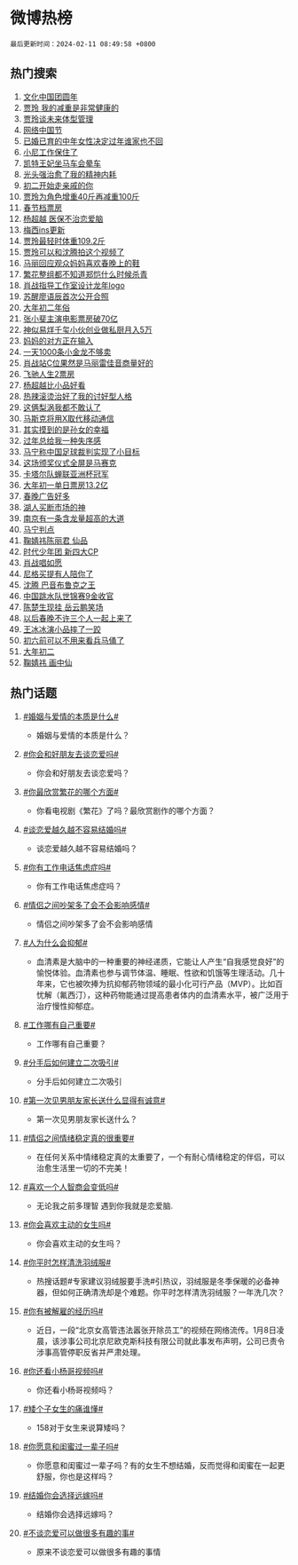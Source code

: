 # 微博热榜

`最后更新时间：2024-02-11 08:49:58 +0800`

## 热门搜索

1. [文化中国团圆年](https://m.weibo.cn/search?containerid=100103type%3D1%26t%3D10%26q%3D%23%E6%96%87%E5%8C%96%E4%B8%AD%E5%9B%BD%E5%9B%A2%E5%9C%86%E5%B9%B4%23&stream_entry_id=51&isnewpage=1&extparam=seat%3D1%26pos%3D0%26dgr%3D0%26filter_type%3Drealtimehot%26c_type%3D51%26stream_entry_id%3D51%26cate%3D10103%26q%3D%2523%25E6%2596%2587%25E5%258C%2596%25E4%25B8%25AD%25E5%259B%25BD%25E5%259B%25A2%25E5%259C%2586%25E5%25B9%25B4%2523%26display_time%3D1707612597%26pre_seqid%3D1707612597139026742164)
1. [贾玲 我的减重是非常健康的](https://m.weibo.cn/search?containerid=100103type%3D1%26t%3D10%26q%3D%E8%B4%BE%E7%8E%B2+%E6%88%91%E7%9A%84%E5%87%8F%E9%87%8D%E6%98%AF%E9%9D%9E%E5%B8%B8%E5%81%A5%E5%BA%B7%E7%9A%84&stream_entry_id=31&isnewpage=1&extparam=seat%3D1%26band_rank%3D1%26filter_type%3Drealtimehot%26c_type%3D31%26realpos%3D1%26cate%3D5001%26lcate%3D5001%26flag%3D2%26dgr%3D0%26q%3D%25E8%25B4%25BE%25E7%258E%25B2%2520%25E6%2588%2591%25E7%259A%2584%25E5%2587%258F%25E9%2587%258D%25E6%2598%25AF%25E9%259D%259E%25E5%25B8%25B8%25E5%2581%25A5%25E5%25BA%25B7%25E7%259A%2584%26stream_entry_id%3D31%26pos%3D0%26display_time%3D1707612597%26pre_seqid%3D1707612597139026742164)
1. [贾玲谈未来体型管理](https://m.weibo.cn/search?containerid=100103type%3D1%26t%3D10%26q%3D%23%E8%B4%BE%E7%8E%B2%E8%B0%88%E6%9C%AA%E6%9D%A5%E4%BD%93%E5%9E%8B%E7%AE%A1%E7%90%86%23&stream_entry_id=31&isnewpage=1&extparam=seat%3D1%26band_rank%3D2%26filter_type%3Drealtimehot%26c_type%3D31%26realpos%3D2%26cate%3D5001%26lcate%3D5001%26flag%3D1%26dgr%3D0%26q%3D%2523%25E8%25B4%25BE%25E7%258E%25B2%25E8%25B0%2588%25E6%259C%25AA%25E6%259D%25A5%25E4%25BD%2593%25E5%259E%258B%25E7%25AE%25A1%25E7%2590%2586%2523%26stream_entry_id%3D31%26pos%3D1%26display_time%3D1707612597%26pre_seqid%3D1707612597139026742164)
1. [网络中国节](https://m.weibo.cn/search?containerid=100103type%3D1%26t%3D10%26q%3D%23%E7%BD%91%E7%BB%9C%E4%B8%AD%E5%9B%BD%E8%8A%82%23&stream_entry_id=31&isnewpage=1&extparam=seat%3D1%26band_rank%3D3%26filter_type%3Drealtimehot%26c_type%3D31%26realpos%3D3%26cate%3D5001%26lcate%3D5001%26flag%3D0%26dgr%3D0%26q%3D%2523%25E7%25BD%2591%25E7%25BB%259C%25E4%25B8%25AD%25E5%259B%25BD%25E8%258A%2582%2523%26stream_entry_id%3D31%26pos%3D2%26display_time%3D1707612597%26pre_seqid%3D1707612597139026742164)
1. [已婚已育的中年女性决定过年谁家也不回](https://m.weibo.cn/search?containerid=100103type%3D1%26t%3D10%26q%3D%23%E5%B7%B2%E5%A9%9A%E5%B7%B2%E8%82%B2%E7%9A%84%E4%B8%AD%E5%B9%B4%E5%A5%B3%E6%80%A7%E5%86%B3%E5%AE%9A%E8%BF%87%E5%B9%B4%E8%B0%81%E5%AE%B6%E4%B9%9F%E4%B8%8D%E5%9B%9E%23&stream_entry_id=31&isnewpage=1&extparam=seat%3D1%26band_rank%3D4%26filter_type%3Drealtimehot%26c_type%3D31%26realpos%3D4%26cate%3D5001%26lcate%3D5001%26flag%3D2%26dgr%3D0%26q%3D%2523%25E5%25B7%25B2%25E5%25A9%259A%25E5%25B7%25B2%25E8%2582%25B2%25E7%259A%2584%25E4%25B8%25AD%25E5%25B9%25B4%25E5%25A5%25B3%25E6%2580%25A7%25E5%2586%25B3%25E5%25AE%259A%25E8%25BF%2587%25E5%25B9%25B4%25E8%25B0%2581%25E5%25AE%25B6%25E4%25B9%259F%25E4%25B8%258D%25E5%259B%259E%2523%26stream_entry_id%3D31%26pos%3D3%26display_time%3D1707612597%26pre_seqid%3D1707612597139026742164)
1. [小尼工作保住了](https://m.weibo.cn/search?containerid=100103type%3D1%26t%3D10%26q%3D%23%E5%B0%8F%E5%B0%BC%E5%B7%A5%E4%BD%9C%E4%BF%9D%E4%BD%8F%E4%BA%86%23&stream_entry_id=31&isnewpage=1&extparam=seat%3D1%26band_rank%3D5%26filter_type%3Drealtimehot%26c_type%3D31%26realpos%3D5%26cate%3D5001%26lcate%3D5001%26flag%3D32768%26dgr%3D0%26q%3D%2523%25E5%25B0%258F%25E5%25B0%25BC%25E5%25B7%25A5%25E4%25BD%259C%25E4%25BF%259D%25E4%25BD%258F%25E4%25BA%2586%2523%26stream_entry_id%3D31%26pos%3D4%26display_time%3D1707612597%26pre_seqid%3D1707612597139026742164)
1. [凯特王妃坐马车会晕车](https://m.weibo.cn/search?containerid=100103type%3D1%26t%3D10%26q%3D%23%E5%87%AF%E7%89%B9%E7%8E%8B%E5%A6%83%E5%9D%90%E9%A9%AC%E8%BD%A6%E4%BC%9A%E6%99%95%E8%BD%A6%23&stream_entry_id=31&isnewpage=1&extparam=seat%3D1%26band_rank%3D6%26filter_type%3Drealtimehot%26c_type%3D31%26realpos%3D6%26cate%3D5001%26lcate%3D5001%26flag%3D1%26dgr%3D0%26q%3D%2523%25E5%2587%25AF%25E7%2589%25B9%25E7%258E%258B%25E5%25A6%2583%25E5%259D%2590%25E9%25A9%25AC%25E8%25BD%25A6%25E4%25BC%259A%25E6%2599%2595%25E8%25BD%25A6%2523%26stream_entry_id%3D31%26pos%3D5%26display_time%3D1707612597%26pre_seqid%3D1707612597139026742164)
1. [光头强治愈了我的精神内耗](https://m.weibo.cn/search?containerid=100103type%3D1%26t%3D10%26q%3D%23%E5%85%89%E5%A4%B4%E5%BC%BA%E6%B2%BB%E6%84%88%E4%BA%86%E6%88%91%E7%9A%84%E7%B2%BE%E7%A5%9E%E5%86%85%E8%80%97%23&stream_entry_id=31&isnewpage=1&extparam=seat%3D1%26band_rank%3D7%26lcate%3D5001%26filter_type%3Drealtimehot%26cate%3D5001%26q%3D%2523%25E5%2585%2589%25E5%25A4%25B4%25E5%25BC%25BA%25E6%25B2%25BB%25E6%2584%2588%25E4%25BA%2586%25E6%2588%2591%25E7%259A%2584%25E7%25B2%25BE%25E7%25A5%259E%25E5%2586%2585%25E8%2580%2597%2523%26dgr%3D0%26pos%3D6%26adid%3D223083%26topic_ad%3D1%26stream_entry_id%3D31%26is_ad_pos%3D1%26c_type%3D31%26display_time%3D1707612597%26pre_seqid%3D1707612597139026742164)
1. [初二开始走亲戚的你](https://m.weibo.cn/search?containerid=100103type%3D1%26t%3D10%26q%3D%E5%88%9D%E4%BA%8C%E5%BC%80%E5%A7%8B%E8%B5%B0%E4%BA%B2%E6%88%9A%E7%9A%84%E4%BD%A0&stream_entry_id=31&isnewpage=1&extparam=seat%3D1%26band_rank%3D7%26filter_type%3Drealtimehot%26c_type%3D31%26realpos%3D7%26cate%3D5001%26lcate%3D5001%26flag%3D2%26dgr%3D0%26q%3D%25E5%2588%259D%25E4%25BA%258C%25E5%25BC%2580%25E5%25A7%258B%25E8%25B5%25B0%25E4%25BA%25B2%25E6%2588%259A%25E7%259A%2584%25E4%25BD%25A0%26stream_entry_id%3D31%26pos%3D7%26display_time%3D1707612597%26pre_seqid%3D1707612597139026742164)
1. [贾玲为角色增重40斤再减重100斤](https://m.weibo.cn/search?containerid=100103type%3D1%26t%3D10%26q%3D%23%E8%B4%BE%E7%8E%B2%E4%B8%BA%E8%A7%92%E8%89%B2%E5%A2%9E%E9%87%8D40%E6%96%A4%E5%86%8D%E5%87%8F%E9%87%8D100%E6%96%A4%23&stream_entry_id=31&isnewpage=1&extparam=seat%3D1%26band_rank%3D8%26filter_type%3Drealtimehot%26c_type%3D31%26realpos%3D8%26cate%3D5001%26lcate%3D5001%26flag%3D16%26dgr%3D0%26q%3D%2523%25E8%25B4%25BE%25E7%258E%25B2%25E4%25B8%25BA%25E8%25A7%2592%25E8%2589%25B2%25E5%25A2%259E%25E9%2587%258D40%25E6%2596%25A4%25E5%2586%258D%25E5%2587%258F%25E9%2587%258D100%25E6%2596%25A4%2523%26stream_entry_id%3D31%26pos%3D8%26display_time%3D1707612597%26pre_seqid%3D1707612597139026742164)
1. [春节档票房](https://m.weibo.cn/search?containerid=100103type%3D1%26t%3D10%26q%3D%E6%98%A5%E8%8A%82%E6%A1%A3%E7%A5%A8%E6%88%BF&stream_entry_id=31&isnewpage=1&extparam=seat%3D1%26band_rank%3D9%26filter_type%3Drealtimehot%26c_type%3D31%26realpos%3D9%26cate%3D5001%26lcate%3D5001%26flag%3D1%26dgr%3D0%26q%3D%25E6%2598%25A5%25E8%258A%2582%25E6%25A1%25A3%25E7%25A5%25A8%25E6%2588%25BF%26stream_entry_id%3D31%26pos%3D9%26display_time%3D1707612597%26pre_seqid%3D1707612597139026742164)
1. [杨超越 医保不治恋爱脑](https://m.weibo.cn/search?containerid=100103type%3D1%26t%3D10%26q%3D%E6%9D%A8%E8%B6%85%E8%B6%8A+%E5%8C%BB%E4%BF%9D%E4%B8%8D%E6%B2%BB%E6%81%8B%E7%88%B1%E8%84%91&stream_entry_id=31&isnewpage=1&extparam=seat%3D1%26band_rank%3D10%26filter_type%3Drealtimehot%26c_type%3D31%26realpos%3D10%26cate%3D5001%26lcate%3D5001%26flag%3D2%26dgr%3D0%26q%3D%25E6%259D%25A8%25E8%25B6%2585%25E8%25B6%258A%2520%25E5%258C%25BB%25E4%25BF%259D%25E4%25B8%258D%25E6%25B2%25BB%25E6%2581%258B%25E7%2588%25B1%25E8%2584%2591%26stream_entry_id%3D31%26pos%3D10%26display_time%3D1707612597%26pre_seqid%3D1707612597139026742164)
1. [梅西ins更新](https://m.weibo.cn/search?containerid=100103type%3D1%26t%3D10%26q%3D%E6%A2%85%E8%A5%BFins%E6%9B%B4%E6%96%B0&stream_entry_id=31&isnewpage=1&extparam=seat%3D1%26band_rank%3D11%26filter_type%3Drealtimehot%26c_type%3D31%26realpos%3D11%26cate%3D5001%26lcate%3D5001%26flag%3D2%26dgr%3D0%26q%3D%25E6%25A2%2585%25E8%25A5%25BFins%25E6%259B%25B4%25E6%2596%25B0%26stream_entry_id%3D31%26pos%3D11%26display_time%3D1707612597%26pre_seqid%3D1707612597139026742164)
1. [贾玲最轻时体重109.2斤](https://m.weibo.cn/search?containerid=100103type%3D1%26t%3D10%26q%3D%23%E8%B4%BE%E7%8E%B2%E6%9C%80%E8%BD%BB%E6%97%B6%E4%BD%93%E9%87%8D109.2%E6%96%A4%23&stream_entry_id=31&isnewpage=1&extparam=seat%3D1%26band_rank%3D12%26filter_type%3Drealtimehot%26c_type%3D31%26realpos%3D12%26cate%3D5001%26lcate%3D5001%26flag%3D1%26dgr%3D0%26q%3D%2523%25E8%25B4%25BE%25E7%258E%25B2%25E6%259C%2580%25E8%25BD%25BB%25E6%2597%25B6%25E4%25BD%2593%25E9%2587%258D109.2%25E6%2596%25A4%2523%26stream_entry_id%3D31%26pos%3D12%26display_time%3D1707612597%26pre_seqid%3D1707612597139026742164)
1. [贾玲可以和沈腾拍这个视频了](https://m.weibo.cn/search?containerid=100103type%3D1%26t%3D10%26q%3D%23%E8%B4%BE%E7%8E%B2%E5%8F%AF%E4%BB%A5%E5%92%8C%E6%B2%88%E8%85%BE%E6%8B%8D%E8%BF%99%E4%B8%AA%E8%A7%86%E9%A2%91%E4%BA%86%23&stream_entry_id=31&isnewpage=1&extparam=seat%3D1%26band_rank%3D13%26filter_type%3Drealtimehot%26c_type%3D31%26realpos%3D13%26cate%3D5001%26lcate%3D5001%26flag%3D1%26dgr%3D0%26q%3D%2523%25E8%25B4%25BE%25E7%258E%25B2%25E5%258F%25AF%25E4%25BB%25A5%25E5%2592%258C%25E6%25B2%2588%25E8%2585%25BE%25E6%258B%258D%25E8%25BF%2599%25E4%25B8%25AA%25E8%25A7%2586%25E9%25A2%2591%25E4%25BA%2586%2523%26stream_entry_id%3D31%26pos%3D13%26display_time%3D1707612597%26pre_seqid%3D1707612597139026742164)
1. [马丽回应观众妈妈喜欢春晚上的鞋](https://m.weibo.cn/search?containerid=100103type%3D1%26t%3D10%26q%3D%23%E9%A9%AC%E4%B8%BD%E5%9B%9E%E5%BA%94%E8%A7%82%E4%BC%97%E5%A6%88%E5%A6%88%E5%96%9C%E6%AC%A2%E6%98%A5%E6%99%9A%E4%B8%8A%E7%9A%84%E9%9E%8B%23&stream_entry_id=31&isnewpage=1&extparam=seat%3D1%26band_rank%3D14%26filter_type%3Drealtimehot%26c_type%3D31%26realpos%3D14%26cate%3D5001%26lcate%3D5001%26flag%3D2%26dgr%3D0%26q%3D%2523%25E9%25A9%25AC%25E4%25B8%25BD%25E5%259B%259E%25E5%25BA%2594%25E8%25A7%2582%25E4%25BC%2597%25E5%25A6%2588%25E5%25A6%2588%25E5%2596%259C%25E6%25AC%25A2%25E6%2598%25A5%25E6%2599%259A%25E4%25B8%258A%25E7%259A%2584%25E9%259E%258B%2523%26stream_entry_id%3D31%26pos%3D14%26display_time%3D1707612597%26pre_seqid%3D1707612597139026742164)
1. [繁花整组都不知道郑恺什么时候杀青](https://m.weibo.cn/search?containerid=100103type%3D1%26t%3D10%26q%3D%23%E7%B9%81%E8%8A%B1%E6%95%B4%E7%BB%84%E9%83%BD%E4%B8%8D%E7%9F%A5%E9%81%93%E9%83%91%E6%81%BA%E4%BB%80%E4%B9%88%E6%97%B6%E5%80%99%E6%9D%80%E9%9D%92%23&stream_entry_id=31&isnewpage=1&extparam=seat%3D1%26band_rank%3D15%26filter_type%3Drealtimehot%26c_type%3D31%26realpos%3D15%26cate%3D5001%26lcate%3D5001%26flag%3D2%26dgr%3D0%26q%3D%2523%25E7%25B9%2581%25E8%258A%25B1%25E6%2595%25B4%25E7%25BB%2584%25E9%2583%25BD%25E4%25B8%258D%25E7%259F%25A5%25E9%2581%2593%25E9%2583%2591%25E6%2581%25BA%25E4%25BB%2580%25E4%25B9%2588%25E6%2597%25B6%25E5%2580%2599%25E6%259D%2580%25E9%259D%2592%2523%26stream_entry_id%3D31%26pos%3D15%26display_time%3D1707612597%26pre_seqid%3D1707612597139026742164)
1. [肖战指导工作室设计龙年logo](https://m.weibo.cn/search?containerid=100103type%3D1%26t%3D10%26q%3D%23%E8%82%96%E6%88%98%E6%8C%87%E5%AF%BC%E5%B7%A5%E4%BD%9C%E5%AE%A4%E8%AE%BE%E8%AE%A1%E9%BE%99%E5%B9%B4logo%23&stream_entry_id=31&isnewpage=1&extparam=seat%3D1%26band_rank%3D16%26filter_type%3Drealtimehot%26c_type%3D31%26realpos%3D16%26cate%3D5001%26lcate%3D5001%26flag%3D1%26dgr%3D0%26q%3D%2523%25E8%2582%2596%25E6%2588%2598%25E6%258C%2587%25E5%25AF%25BC%25E5%25B7%25A5%25E4%25BD%259C%25E5%25AE%25A4%25E8%25AE%25BE%25E8%25AE%25A1%25E9%25BE%2599%25E5%25B9%25B4logo%2523%26stream_entry_id%3D31%26pos%3D16%26display_time%3D1707612597%26pre_seqid%3D1707612597139026742164)
1. [苏醒廖语辰首次公开合照](https://m.weibo.cn/search?containerid=100103type%3D1%26t%3D10%26q%3D%23%E8%8B%8F%E9%86%92%E5%BB%96%E8%AF%AD%E8%BE%B0%E9%A6%96%E6%AC%A1%E5%85%AC%E5%BC%80%E5%90%88%E7%85%A7%23&stream_entry_id=31&isnewpage=1&extparam=seat%3D1%26band_rank%3D17%26filter_type%3Drealtimehot%26c_type%3D31%26realpos%3D17%26cate%3D5001%26lcate%3D5001%26flag%3D0%26dgr%3D0%26q%3D%2523%25E8%258B%258F%25E9%2586%2592%25E5%25BB%2596%25E8%25AF%25AD%25E8%25BE%25B0%25E9%25A6%2596%25E6%25AC%25A1%25E5%2585%25AC%25E5%25BC%2580%25E5%2590%2588%25E7%2585%25A7%2523%26stream_entry_id%3D31%26pos%3D17%26display_time%3D1707612597%26pre_seqid%3D1707612597139026742164)
1. [大年初二年俗](https://m.weibo.cn/search?containerid=100103type%3D1%26t%3D10%26q%3D%23%E5%A4%A7%E5%B9%B4%E5%88%9D%E4%BA%8C%E5%B9%B4%E4%BF%97%23&stream_entry_id=31&isnewpage=1&extparam=seat%3D1%26band_rank%3D18%26filter_type%3Drealtimehot%26c_type%3D31%26realpos%3D18%26cate%3D5001%26lcate%3D5001%26flag%3D1%26dgr%3D0%26q%3D%2523%25E5%25A4%25A7%25E5%25B9%25B4%25E5%2588%259D%25E4%25BA%258C%25E5%25B9%25B4%25E4%25BF%2597%2523%26stream_entry_id%3D31%26pos%3D18%26display_time%3D1707612597%26pre_seqid%3D1707612597139026742164)
1. [张小斐主演电影票房破70亿](https://m.weibo.cn/search?containerid=100103type%3D1%26t%3D10%26q%3D%23%E5%BC%A0%E5%B0%8F%E6%96%90%E4%B8%BB%E6%BC%94%E7%94%B5%E5%BD%B1%E7%A5%A8%E6%88%BF%E7%A0%B470%E4%BA%BF%23&stream_entry_id=31&isnewpage=1&extparam=seat%3D1%26band_rank%3D19%26filter_type%3Drealtimehot%26c_type%3D31%26realpos%3D19%26cate%3D5001%26lcate%3D5001%26flag%3D0%26dgr%3D0%26q%3D%2523%25E5%25BC%25A0%25E5%25B0%258F%25E6%2596%2590%25E4%25B8%25BB%25E6%25BC%2594%25E7%2594%25B5%25E5%25BD%25B1%25E7%25A5%25A8%25E6%2588%25BF%25E7%25A0%25B470%25E4%25BA%25BF%2523%26stream_entry_id%3D31%26pos%3D19%26display_time%3D1707612597%26pre_seqid%3D1707612597139026742164)
1. [神似易烊千玺小伙创业做私厨月入5万](https://m.weibo.cn/search?containerid=100103type%3D1%26t%3D10%26q%3D%23%E7%A5%9E%E4%BC%BC%E6%98%93%E7%83%8A%E5%8D%83%E7%8E%BA%E5%B0%8F%E4%BC%99%E5%88%9B%E4%B8%9A%E5%81%9A%E7%A7%81%E5%8E%A8%E6%9C%88%E5%85%A55%E4%B8%87%23&stream_entry_id=31&isnewpage=1&extparam=seat%3D1%26band_rank%3D20%26filter_type%3Drealtimehot%26c_type%3D31%26realpos%3D20%26cate%3D5001%26lcate%3D5001%26flag%3D0%26dgr%3D0%26q%3D%2523%25E7%25A5%259E%25E4%25BC%25BC%25E6%2598%2593%25E7%2583%258A%25E5%258D%2583%25E7%258E%25BA%25E5%25B0%258F%25E4%25BC%2599%25E5%2588%259B%25E4%25B8%259A%25E5%2581%259A%25E7%25A7%2581%25E5%258E%25A8%25E6%259C%2588%25E5%2585%25A55%25E4%25B8%2587%2523%26stream_entry_id%3D31%26pos%3D20%26display_time%3D1707612597%26pre_seqid%3D1707612597139026742164)
1. [妈妈的对方正在输入](https://m.weibo.cn/search?containerid=100103type%3D1%26t%3D10%26q%3D%23%E5%A6%88%E5%A6%88%E7%9A%84%E5%AF%B9%E6%96%B9%E6%AD%A3%E5%9C%A8%E8%BE%93%E5%85%A5%23&stream_entry_id=31&isnewpage=1&extparam=seat%3D1%26band_rank%3D21%26filter_type%3Drealtimehot%26c_type%3D31%26realpos%3D21%26cate%3D5001%26lcate%3D5001%26flag%3D1%26dgr%3D0%26q%3D%2523%25E5%25A6%2588%25E5%25A6%2588%25E7%259A%2584%25E5%25AF%25B9%25E6%2596%25B9%25E6%25AD%25A3%25E5%259C%25A8%25E8%25BE%2593%25E5%2585%25A5%2523%26stream_entry_id%3D31%26pos%3D21%26display_time%3D1707612597%26pre_seqid%3D1707612597139026742164)
1. [一天1000条小金龙不够卖](https://m.weibo.cn/search?containerid=100103type%3D1%26t%3D10%26q%3D%23%E4%B8%80%E5%A4%A91000%E6%9D%A1%E5%B0%8F%E9%87%91%E9%BE%99%E4%B8%8D%E5%A4%9F%E5%8D%96%23&stream_entry_id=31&isnewpage=1&extparam=seat%3D1%26band_rank%3D22%26filter_type%3Drealtimehot%26c_type%3D31%26realpos%3D22%26cate%3D5001%26lcate%3D5001%26flag%3D1%26dgr%3D0%26q%3D%2523%25E4%25B8%2580%25E5%25A4%25A91000%25E6%259D%25A1%25E5%25B0%258F%25E9%2587%2591%25E9%25BE%2599%25E4%25B8%258D%25E5%25A4%259F%25E5%258D%2596%2523%26stream_entry_id%3D31%26pos%3D22%26display_time%3D1707612597%26pre_seqid%3D1707612597139026742164)
1. [肖战站C位果然是马丽雷佳音商量好的](https://m.weibo.cn/search?containerid=100103type%3D1%26t%3D10%26q%3D%23%E8%82%96%E6%88%98%E7%AB%99C%E4%BD%8D%E6%9E%9C%E7%84%B6%E6%98%AF%E9%A9%AC%E4%B8%BD%E9%9B%B7%E4%BD%B3%E9%9F%B3%E5%95%86%E9%87%8F%E5%A5%BD%E7%9A%84%23&stream_entry_id=31&isnewpage=1&extparam=seat%3D1%26band_rank%3D23%26filter_type%3Drealtimehot%26c_type%3D31%26realpos%3D23%26cate%3D5001%26lcate%3D5001%26flag%3D0%26dgr%3D0%26q%3D%2523%25E8%2582%2596%25E6%2588%2598%25E7%25AB%2599C%25E4%25BD%258D%25E6%259E%259C%25E7%2584%25B6%25E6%2598%25AF%25E9%25A9%25AC%25E4%25B8%25BD%25E9%259B%25B7%25E4%25BD%25B3%25E9%259F%25B3%25E5%2595%2586%25E9%2587%258F%25E5%25A5%25BD%25E7%259A%2584%2523%26stream_entry_id%3D31%26pos%3D23%26display_time%3D1707612597%26pre_seqid%3D1707612597139026742164)
1. [飞驰人生2票房](https://m.weibo.cn/search?containerid=100103type%3D1%26t%3D10%26q%3D%23%E9%A3%9E%E9%A9%B0%E4%BA%BA%E7%94%9F2%E7%A5%A8%E6%88%BF%23&stream_entry_id=31&isnewpage=1&extparam=seat%3D1%26band_rank%3D24%26filter_type%3Drealtimehot%26c_type%3D31%26realpos%3D24%26cate%3D5001%26lcate%3D5001%26flag%3D0%26dgr%3D0%26q%3D%2523%25E9%25A3%259E%25E9%25A9%25B0%25E4%25BA%25BA%25E7%2594%259F2%25E7%25A5%25A8%25E6%2588%25BF%2523%26stream_entry_id%3D31%26pos%3D24%26display_time%3D1707612597%26pre_seqid%3D1707612597139026742164)
1. [杨超越比小品好看](https://m.weibo.cn/search?containerid=100103type%3D1%26t%3D10%26q%3D%E6%9D%A8%E8%B6%85%E8%B6%8A%E6%AF%94%E5%B0%8F%E5%93%81%E5%A5%BD%E7%9C%8B&stream_entry_id=31&isnewpage=1&extparam=seat%3D1%26band_rank%3D25%26filter_type%3Drealtimehot%26c_type%3D31%26realpos%3D25%26cate%3D5001%26lcate%3D5001%26flag%3D0%26dgr%3D0%26q%3D%25E6%259D%25A8%25E8%25B6%2585%25E8%25B6%258A%25E6%25AF%2594%25E5%25B0%258F%25E5%2593%2581%25E5%25A5%25BD%25E7%259C%258B%26stream_entry_id%3D31%26pos%3D25%26display_time%3D1707612597%26pre_seqid%3D1707612597139026742164)
1. [热辣滚烫治好了我的讨好型人格](https://m.weibo.cn/search?containerid=100103type%3D1%26t%3D10%26q%3D%E7%83%AD%E8%BE%A3%E6%BB%9A%E7%83%AB%E6%B2%BB%E5%A5%BD%E4%BA%86%E6%88%91%E7%9A%84%E8%AE%A8%E5%A5%BD%E5%9E%8B%E4%BA%BA%E6%A0%BC&stream_entry_id=31&isnewpage=1&extparam=seat%3D1%26band_rank%3D26%26filter_type%3Drealtimehot%26c_type%3D31%26realpos%3D26%26cate%3D5001%26lcate%3D5001%26flag%3D1%26dgr%3D0%26q%3D%25E7%2583%25AD%25E8%25BE%25A3%25E6%25BB%259A%25E7%2583%25AB%25E6%25B2%25BB%25E5%25A5%25BD%25E4%25BA%2586%25E6%2588%2591%25E7%259A%2584%25E8%25AE%25A8%25E5%25A5%25BD%25E5%259E%258B%25E4%25BA%25BA%25E6%25A0%25BC%26stream_entry_id%3D31%26pos%3D26%26display_time%3D1707612597%26pre_seqid%3D1707612597139026742164)
1. [这俩梨涡我都不敢认了](https://m.weibo.cn/search?containerid=100103type%3D1%26t%3D10%26q%3D%E8%BF%99%E4%BF%A9%E6%A2%A8%E6%B6%A1%E6%88%91%E9%83%BD%E4%B8%8D%E6%95%A2%E8%AE%A4%E4%BA%86&stream_entry_id=31&isnewpage=1&extparam=seat%3D1%26band_rank%3D27%26filter_type%3Drealtimehot%26c_type%3D31%26realpos%3D27%26cate%3D5001%26lcate%3D5001%26flag%3D0%26dgr%3D0%26q%3D%25E8%25BF%2599%25E4%25BF%25A9%25E6%25A2%25A8%25E6%25B6%25A1%25E6%2588%2591%25E9%2583%25BD%25E4%25B8%258D%25E6%2595%25A2%25E8%25AE%25A4%25E4%25BA%2586%26stream_entry_id%3D31%26pos%3D27%26display_time%3D1707612597%26pre_seqid%3D1707612597139026742164)
1. [马斯克将用X取代移动通信](https://m.weibo.cn/search?containerid=100103type%3D1%26t%3D10%26q%3D%23%E9%A9%AC%E6%96%AF%E5%85%8B%E5%B0%86%E7%94%A8X%E5%8F%96%E4%BB%A3%E7%A7%BB%E5%8A%A8%E9%80%9A%E4%BF%A1%23&stream_entry_id=31&isnewpage=1&extparam=seat%3D1%26band_rank%3D28%26filter_type%3Drealtimehot%26c_type%3D31%26realpos%3D28%26cate%3D5001%26lcate%3D5001%26flag%3D0%26dgr%3D0%26q%3D%2523%25E9%25A9%25AC%25E6%2596%25AF%25E5%2585%258B%25E5%25B0%2586%25E7%2594%25A8X%25E5%258F%2596%25E4%25BB%25A3%25E7%25A7%25BB%25E5%258A%25A8%25E9%2580%259A%25E4%25BF%25A1%2523%26stream_entry_id%3D31%26pos%3D28%26display_time%3D1707612597%26pre_seqid%3D1707612597139026742164)
1. [其实摸到的是孙女的幸福](https://m.weibo.cn/search?containerid=100103type%3D1%26t%3D10%26q%3D%E5%85%B6%E5%AE%9E%E6%91%B8%E5%88%B0%E7%9A%84%E6%98%AF%E5%AD%99%E5%A5%B3%E7%9A%84%E5%B9%B8%E7%A6%8F&stream_entry_id=31&isnewpage=1&extparam=seat%3D1%26band_rank%3D29%26filter_type%3Drealtimehot%26c_type%3D31%26realpos%3D29%26cate%3D5001%26lcate%3D5001%26flag%3D0%26dgr%3D0%26q%3D%25E5%2585%25B6%25E5%25AE%259E%25E6%2591%25B8%25E5%2588%25B0%25E7%259A%2584%25E6%2598%25AF%25E5%25AD%2599%25E5%25A5%25B3%25E7%259A%2584%25E5%25B9%25B8%25E7%25A6%258F%26stream_entry_id%3D31%26pos%3D29%26display_time%3D1707612597%26pre_seqid%3D1707612597139026742164)
1. [过年总给我一种失序感](https://m.weibo.cn/search?containerid=100103type%3D1%26t%3D10%26q%3D%23%E8%BF%87%E5%B9%B4%E6%80%BB%E7%BB%99%E6%88%91%E4%B8%80%E7%A7%8D%E5%A4%B1%E5%BA%8F%E6%84%9F%23&stream_entry_id=31&isnewpage=1&extparam=seat%3D1%26band_rank%3D30%26filter_type%3Drealtimehot%26c_type%3D31%26realpos%3D30%26cate%3D5001%26lcate%3D5001%26flag%3D1%26dgr%3D0%26q%3D%2523%25E8%25BF%2587%25E5%25B9%25B4%25E6%2580%25BB%25E7%25BB%2599%25E6%2588%2591%25E4%25B8%2580%25E7%25A7%258D%25E5%25A4%25B1%25E5%25BA%258F%25E6%2584%259F%2523%26stream_entry_id%3D31%26pos%3D30%26display_time%3D1707612597%26pre_seqid%3D1707612597139026742164)
1. [马宁称中国足球裁判实现了小目标](https://m.weibo.cn/search?containerid=100103type%3D1%26t%3D10%26q%3D%23%E9%A9%AC%E5%AE%81%E7%A7%B0%E4%B8%AD%E5%9B%BD%E8%B6%B3%E7%90%83%E8%A3%81%E5%88%A4%E5%AE%9E%E7%8E%B0%E4%BA%86%E5%B0%8F%E7%9B%AE%E6%A0%87%23&stream_entry_id=31&isnewpage=1&extparam=seat%3D1%26band_rank%3D31%26filter_type%3Drealtimehot%26c_type%3D31%26realpos%3D31%26cate%3D5001%26lcate%3D5001%26flag%3D1%26dgr%3D0%26q%3D%2523%25E9%25A9%25AC%25E5%25AE%2581%25E7%25A7%25B0%25E4%25B8%25AD%25E5%259B%25BD%25E8%25B6%25B3%25E7%2590%2583%25E8%25A3%2581%25E5%2588%25A4%25E5%25AE%259E%25E7%258E%25B0%25E4%25BA%2586%25E5%25B0%258F%25E7%259B%25AE%25E6%25A0%2587%2523%26stream_entry_id%3D31%26pos%3D31%26display_time%3D1707612597%26pre_seqid%3D1707612597139026742164)
1. [这场颁奖仪式全屏是马赛克](https://m.weibo.cn/search?containerid=100103type%3D1%26t%3D10%26q%3D%23%E8%BF%99%E5%9C%BA%E9%A2%81%E5%A5%96%E4%BB%AA%E5%BC%8F%E5%85%A8%E5%B1%8F%E6%98%AF%E9%A9%AC%E8%B5%9B%E5%85%8B%23&stream_entry_id=31&isnewpage=1&extparam=seat%3D1%26band_rank%3D32%26filter_type%3Drealtimehot%26c_type%3D31%26realpos%3D32%26cate%3D5001%26lcate%3D5001%26flag%3D32768%26dgr%3D0%26q%3D%2523%25E8%25BF%2599%25E5%259C%25BA%25E9%25A2%2581%25E5%25A5%2596%25E4%25BB%25AA%25E5%25BC%258F%25E5%2585%25A8%25E5%25B1%258F%25E6%2598%25AF%25E9%25A9%25AC%25E8%25B5%259B%25E5%2585%258B%2523%26stream_entry_id%3D31%26pos%3D32%26display_time%3D1707612597%26pre_seqid%3D1707612597139026742164)
1. [卡塔尔队蝉联亚洲杯冠军](https://m.weibo.cn/search?containerid=100103type%3D1%26t%3D10%26q%3D%23%E5%8D%A1%E5%A1%94%E5%B0%94%E9%98%9F%E8%9D%89%E8%81%94%E4%BA%9A%E6%B4%B2%E6%9D%AF%E5%86%A0%E5%86%9B%23&stream_entry_id=31&isnewpage=1&extparam=seat%3D1%26band_rank%3D33%26filter_type%3Drealtimehot%26c_type%3D31%26realpos%3D33%26cate%3D5001%26lcate%3D5001%26flag%3D1%26dgr%3D0%26q%3D%2523%25E5%258D%25A1%25E5%25A1%2594%25E5%25B0%2594%25E9%2598%259F%25E8%259D%2589%25E8%2581%2594%25E4%25BA%259A%25E6%25B4%25B2%25E6%259D%25AF%25E5%2586%25A0%25E5%2586%259B%2523%26stream_entry_id%3D31%26pos%3D33%26display_time%3D1707612597%26pre_seqid%3D1707612597139026742164)
1. [大年初一单日票房13.2亿](https://m.weibo.cn/search?containerid=100103type%3D1%26t%3D10%26q%3D%23%E5%A4%A7%E5%B9%B4%E5%88%9D%E4%B8%80%E5%8D%95%E6%97%A5%E7%A5%A8%E6%88%BF13.2%E4%BA%BF%23&stream_entry_id=31&isnewpage=1&extparam=seat%3D1%26band_rank%3D34%26filter_type%3Drealtimehot%26c_type%3D31%26realpos%3D34%26cate%3D5001%26lcate%3D5001%26flag%3D0%26dgr%3D0%26q%3D%2523%25E5%25A4%25A7%25E5%25B9%25B4%25E5%2588%259D%25E4%25B8%2580%25E5%258D%2595%25E6%2597%25A5%25E7%25A5%25A8%25E6%2588%25BF13.2%25E4%25BA%25BF%2523%26stream_entry_id%3D31%26pos%3D34%26display_time%3D1707612597%26pre_seqid%3D1707612597139026742164)
1. [春晚广告好多](https://m.weibo.cn/search?containerid=100103type%3D1%26t%3D10%26q%3D%E6%98%A5%E6%99%9A%E5%B9%BF%E5%91%8A%E5%A5%BD%E5%A4%9A&stream_entry_id=31&isnewpage=1&extparam=seat%3D1%26band_rank%3D35%26filter_type%3Drealtimehot%26c_type%3D31%26realpos%3D35%26cate%3D5001%26lcate%3D5001%26flag%3D0%26dgr%3D0%26q%3D%25E6%2598%25A5%25E6%2599%259A%25E5%25B9%25BF%25E5%2591%258A%25E5%25A5%25BD%25E5%25A4%259A%26stream_entry_id%3D31%26pos%3D35%26display_time%3D1707612597%26pre_seqid%3D1707612597139026742164)
1. [湖人买断市场的神](https://m.weibo.cn/search?containerid=100103type%3D1%26t%3D10%26q%3D%23%E6%B9%96%E4%BA%BA%E4%B9%B0%E6%96%AD%E5%B8%82%E5%9C%BA%E7%9A%84%E7%A5%9E%23&stream_entry_id=31&isnewpage=1&extparam=seat%3D1%26band_rank%3D36%26filter_type%3Drealtimehot%26c_type%3D31%26realpos%3D36%26cate%3D5001%26lcate%3D5001%26flag%3D1%26dgr%3D0%26q%3D%2523%25E6%25B9%2596%25E4%25BA%25BA%25E4%25B9%25B0%25E6%2596%25AD%25E5%25B8%2582%25E5%259C%25BA%25E7%259A%2584%25E7%25A5%259E%2523%26stream_entry_id%3D31%26pos%3D36%26display_time%3D1707612597%26pre_seqid%3D1707612597139026742164)
1. [南京有一条含龙量超高的大道](https://m.weibo.cn/search?containerid=100103type%3D1%26t%3D10%26q%3D%23%E5%8D%97%E4%BA%AC%E6%9C%89%E4%B8%80%E6%9D%A1%E5%90%AB%E9%BE%99%E9%87%8F%E8%B6%85%E9%AB%98%E7%9A%84%E5%A4%A7%E9%81%93%23&stream_entry_id=31&isnewpage=1&extparam=seat%3D1%26band_rank%3D37%26filter_type%3Drealtimehot%26c_type%3D31%26realpos%3D37%26cate%3D5001%26lcate%3D5001%26flag%3D1%26dgr%3D0%26q%3D%2523%25E5%258D%2597%25E4%25BA%25AC%25E6%259C%2589%25E4%25B8%2580%25E6%259D%25A1%25E5%2590%25AB%25E9%25BE%2599%25E9%2587%258F%25E8%25B6%2585%25E9%25AB%2598%25E7%259A%2584%25E5%25A4%25A7%25E9%2581%2593%2523%26stream_entry_id%3D31%26pos%3D37%26display_time%3D1707612597%26pre_seqid%3D1707612597139026742164)
1. [马宁判点](https://m.weibo.cn/search?containerid=100103type%3D1%26t%3D10%26q%3D%23%E9%A9%AC%E5%AE%81%E5%88%A4%E7%82%B9%23&stream_entry_id=31&isnewpage=1&extparam=seat%3D1%26band_rank%3D38%26filter_type%3Drealtimehot%26c_type%3D31%26realpos%3D38%26cate%3D5001%26lcate%3D5001%26flag%3D1%26dgr%3D0%26q%3D%2523%25E9%25A9%25AC%25E5%25AE%2581%25E5%2588%25A4%25E7%2582%25B9%2523%26stream_entry_id%3D31%26pos%3D38%26display_time%3D1707612597%26pre_seqid%3D1707612597139026742164)
1. [鞠婧祎陈丽君 仙品](https://m.weibo.cn/search?containerid=100103type%3D1%26t%3D10%26q%3D%E9%9E%A0%E5%A9%A7%E7%A5%8E%E9%99%88%E4%B8%BD%E5%90%9B+%E4%BB%99%E5%93%81&stream_entry_id=31&isnewpage=1&extparam=seat%3D1%26band_rank%3D39%26filter_type%3Drealtimehot%26c_type%3D31%26realpos%3D39%26cate%3D5001%26lcate%3D5001%26flag%3D0%26dgr%3D0%26q%3D%25E9%259E%25A0%25E5%25A9%25A7%25E7%25A5%258E%25E9%2599%2588%25E4%25B8%25BD%25E5%2590%259B%2520%25E4%25BB%2599%25E5%2593%2581%26stream_entry_id%3D31%26pos%3D39%26display_time%3D1707612597%26pre_seqid%3D1707612597139026742164)
1. [时代少年团 新四大CP](https://m.weibo.cn/search?containerid=100103type%3D1%26t%3D10%26q%3D%E6%97%B6%E4%BB%A3%E5%B0%91%E5%B9%B4%E5%9B%A2+%E6%96%B0%E5%9B%9B%E5%A4%A7CP&stream_entry_id=31&isnewpage=1&extparam=seat%3D1%26band_rank%3D40%26filter_type%3Drealtimehot%26c_type%3D31%26realpos%3D40%26cate%3D5001%26lcate%3D5001%26flag%3D0%26dgr%3D0%26q%3D%25E6%2597%25B6%25E4%25BB%25A3%25E5%25B0%2591%25E5%25B9%25B4%25E5%259B%25A2%2520%25E6%2596%25B0%25E5%259B%259B%25E5%25A4%25A7CP%26stream_entry_id%3D31%26pos%3D40%26display_time%3D1707612597%26pre_seqid%3D1707612597139026742164)
1. [肖战唱如愿](https://m.weibo.cn/search?containerid=100103type%3D1%26t%3D10%26q%3D%23%E8%82%96%E6%88%98%E5%94%B1%E5%A6%82%E6%84%BF%23&stream_entry_id=31&isnewpage=1&extparam=seat%3D1%26band_rank%3D41%26filter_type%3Drealtimehot%26c_type%3D31%26realpos%3D41%26cate%3D5001%26lcate%3D5001%26flag%3D0%26dgr%3D0%26q%3D%2523%25E8%2582%2596%25E6%2588%2598%25E5%2594%25B1%25E5%25A6%2582%25E6%2584%25BF%2523%26stream_entry_id%3D31%26pos%3D41%26display_time%3D1707612597%26pre_seqid%3D1707612597139026742164)
1. [尼格买提有人陪你了](https://m.weibo.cn/search?containerid=100103type%3D1%26t%3D10%26q%3D%E5%B0%BC%E6%A0%BC%E4%B9%B0%E6%8F%90%E6%9C%89%E4%BA%BA%E9%99%AA%E4%BD%A0%E4%BA%86&stream_entry_id=31&isnewpage=1&extparam=seat%3D1%26band_rank%3D42%26filter_type%3Drealtimehot%26c_type%3D31%26realpos%3D42%26cate%3D5001%26lcate%3D5001%26flag%3D0%26dgr%3D0%26q%3D%25E5%25B0%25BC%25E6%25A0%25BC%25E4%25B9%25B0%25E6%258F%2590%25E6%259C%2589%25E4%25BA%25BA%25E9%2599%25AA%25E4%25BD%25A0%25E4%25BA%2586%26stream_entry_id%3D31%26pos%3D42%26display_time%3D1707612597%26pre_seqid%3D1707612597139026742164)
1. [沈腾 巴音布鲁克之王](https://m.weibo.cn/search?containerid=100103type%3D1%26t%3D10%26q%3D%E6%B2%88%E8%85%BE+%E5%B7%B4%E9%9F%B3%E5%B8%83%E9%B2%81%E5%85%8B%E4%B9%8B%E7%8E%8B&stream_entry_id=31&isnewpage=1&extparam=seat%3D1%26band_rank%3D43%26filter_type%3Drealtimehot%26c_type%3D31%26realpos%3D43%26cate%3D5001%26lcate%3D5001%26flag%3D0%26dgr%3D0%26q%3D%25E6%25B2%2588%25E8%2585%25BE%2520%25E5%25B7%25B4%25E9%259F%25B3%25E5%25B8%2583%25E9%25B2%2581%25E5%2585%258B%25E4%25B9%258B%25E7%258E%258B%26stream_entry_id%3D31%26pos%3D43%26display_time%3D1707612597%26pre_seqid%3D1707612597139026742164)
1. [中国跳水队世锦赛9金收官](https://m.weibo.cn/search?containerid=100103type%3D1%26t%3D10%26q%3D%23%E4%B8%AD%E5%9B%BD%E8%B7%B3%E6%B0%B4%E9%98%9F%E4%B8%96%E9%94%A6%E8%B5%9B9%E9%87%91%E6%94%B6%E5%AE%98%23&stream_entry_id=31&isnewpage=1&extparam=seat%3D1%26band_rank%3D44%26filter_type%3Drealtimehot%26c_type%3D31%26realpos%3D44%26cate%3D5001%26lcate%3D5001%26flag%3D1%26dgr%3D0%26q%3D%2523%25E4%25B8%25AD%25E5%259B%25BD%25E8%25B7%25B3%25E6%25B0%25B4%25E9%2598%259F%25E4%25B8%2596%25E9%2594%25A6%25E8%25B5%259B9%25E9%2587%2591%25E6%2594%25B6%25E5%25AE%2598%2523%26stream_entry_id%3D31%26pos%3D44%26display_time%3D1707612597%26pre_seqid%3D1707612597139026742164)
1. [陈楚生现挂 岳云鹏笑场](https://m.weibo.cn/search?containerid=100103type%3D1%26t%3D10%26q%3D%E9%99%88%E6%A5%9A%E7%94%9F%E7%8E%B0%E6%8C%82+%E5%B2%B3%E4%BA%91%E9%B9%8F%E7%AC%91%E5%9C%BA&stream_entry_id=31&isnewpage=1&extparam=seat%3D1%26band_rank%3D45%26filter_type%3Drealtimehot%26c_type%3D31%26realpos%3D45%26cate%3D5001%26lcate%3D5001%26flag%3D0%26dgr%3D0%26q%3D%25E9%2599%2588%25E6%25A5%259A%25E7%2594%259F%25E7%258E%25B0%25E6%258C%2582%2520%25E5%25B2%25B3%25E4%25BA%2591%25E9%25B9%258F%25E7%25AC%2591%25E5%259C%25BA%26stream_entry_id%3D31%26pos%3D45%26display_time%3D1707612597%26pre_seqid%3D1707612597139026742164)
1. [以后春晚不许三个人一起上来了](https://m.weibo.cn/search?containerid=100103type%3D1%26t%3D10%26q%3D%E4%BB%A5%E5%90%8E%E6%98%A5%E6%99%9A%E4%B8%8D%E8%AE%B8%E4%B8%89%E4%B8%AA%E4%BA%BA%E4%B8%80%E8%B5%B7%E4%B8%8A%E6%9D%A5%E4%BA%86&stream_entry_id=31&isnewpage=1&extparam=seat%3D1%26band_rank%3D46%26filter_type%3Drealtimehot%26c_type%3D31%26realpos%3D46%26cate%3D5001%26lcate%3D5001%26flag%3D0%26dgr%3D0%26q%3D%25E4%25BB%25A5%25E5%2590%258E%25E6%2598%25A5%25E6%2599%259A%25E4%25B8%258D%25E8%25AE%25B8%25E4%25B8%2589%25E4%25B8%25AA%25E4%25BA%25BA%25E4%25B8%2580%25E8%25B5%25B7%25E4%25B8%258A%25E6%259D%25A5%25E4%25BA%2586%26stream_entry_id%3D31%26pos%3D46%26display_time%3D1707612597%26pre_seqid%3D1707612597139026742164)
1. [王冰冰演小品摔了一跤](https://m.weibo.cn/search?containerid=100103type%3D1%26t%3D10%26q%3D%23%E7%8E%8B%E5%86%B0%E5%86%B0%E6%BC%94%E5%B0%8F%E5%93%81%E6%91%94%E4%BA%86%E4%B8%80%E8%B7%A4%23&stream_entry_id=31&isnewpage=1&extparam=seat%3D1%26band_rank%3D47%26filter_type%3Drealtimehot%26c_type%3D31%26realpos%3D47%26cate%3D5001%26lcate%3D5001%26flag%3D0%26dgr%3D0%26q%3D%2523%25E7%258E%258B%25E5%2586%25B0%25E5%2586%25B0%25E6%25BC%2594%25E5%25B0%258F%25E5%2593%2581%25E6%2591%2594%25E4%25BA%2586%25E4%25B8%2580%25E8%25B7%25A4%2523%26stream_entry_id%3D31%26pos%3D47%26display_time%3D1707612597%26pre_seqid%3D1707612597139026742164)
1. [初六前可以不用来看兵马俑了](https://m.weibo.cn/search?containerid=100103type%3D1%26t%3D10%26q%3D%23%E5%88%9D%E5%85%AD%E5%89%8D%E5%8F%AF%E4%BB%A5%E4%B8%8D%E7%94%A8%E6%9D%A5%E7%9C%8B%E5%85%B5%E9%A9%AC%E4%BF%91%E4%BA%86%23&stream_entry_id=31&isnewpage=1&extparam=seat%3D1%26band_rank%3D48%26filter_type%3Drealtimehot%26c_type%3D31%26realpos%3D48%26cate%3D5001%26lcate%3D5001%26flag%3D0%26dgr%3D0%26q%3D%2523%25E5%2588%259D%25E5%2585%25AD%25E5%2589%258D%25E5%258F%25AF%25E4%25BB%25A5%25E4%25B8%258D%25E7%2594%25A8%25E6%259D%25A5%25E7%259C%258B%25E5%2585%25B5%25E9%25A9%25AC%25E4%25BF%2591%25E4%25BA%2586%2523%26stream_entry_id%3D31%26pos%3D48%26display_time%3D1707612597%26pre_seqid%3D1707612597139026742164)
1. [大年初二](https://m.weibo.cn/search?containerid=100103type%3D1%26t%3D10%26q%3D%23%E5%A4%A7%E5%B9%B4%E5%88%9D%E4%BA%8C%23&stream_entry_id=31&isnewpage=1&extparam=seat%3D1%26band_rank%3D49%26filter_type%3Drealtimehot%26c_type%3D31%26realpos%3D49%26cate%3D5001%26lcate%3D5001%26flag%3D0%26dgr%3D0%26q%3D%2523%25E5%25A4%25A7%25E5%25B9%25B4%25E5%2588%259D%25E4%25BA%258C%2523%26stream_entry_id%3D31%26pos%3D49%26display_time%3D1707612597%26pre_seqid%3D1707612597139026742164)
1. [鞠婧祎 画中仙](https://m.weibo.cn/search?containerid=100103type%3D1%26t%3D10%26q%3D%E9%9E%A0%E5%A9%A7%E7%A5%8E+%E7%94%BB%E4%B8%AD%E4%BB%99&stream_entry_id=31&isnewpage=1&extparam=seat%3D1%26band_rank%3D50%26filter_type%3Drealtimehot%26c_type%3D31%26realpos%3D50%26cate%3D5001%26lcate%3D5001%26flag%3D0%26dgr%3D0%26q%3D%25E9%259E%25A0%25E5%25A9%25A7%25E7%25A5%258E%2520%25E7%2594%25BB%25E4%25B8%25AD%25E4%25BB%2599%26stream_entry_id%3D31%26pos%3D50%26display_time%3D1707612597%26pre_seqid%3D1707612597139026742164)

## 热门话题

1. [#婚姻与爱情的本质是什么#](https://m.weibo.cn/search?containerid=231522type%3D1%26t%3D10%26q%3D%23%E5%A9%9A%E5%A7%BB%E4%B8%8E%E7%88%B1%E6%83%85%E7%9A%84%E6%9C%AC%E8%B4%A8%E6%98%AF%E4%BB%80%E4%B9%88%23&stream_entry_id=128&isnewpage=1&extparam=seat%3D1%26pos%3D1-0-0%26dgr%3D0%26c_type%3D128%26unitid%3D1704881162756%26cate%3D5004%26lcate%3D5004%26display_time%3D1707612598%26pre_seqid%3D170761259817303275575)
    - 婚姻与爱情的本质是什么？

1. [#你会和好朋友去谈恋爱吗#](https://m.weibo.cn/search?containerid=231522type%3D1%26t%3D10%26q%3D%23%E4%BD%A0%E4%BC%9A%E5%92%8C%E5%A5%BD%E6%9C%8B%E5%8F%8B%E5%8E%BB%E8%B0%88%E6%81%8B%E7%88%B1%E5%90%97%23&stream_entry_id=128&isnewpage=1&extparam=seat%3D1%26pos%3D1-0-1%26dgr%3D0%26c_type%3D128%26unitid%3D1704849959446%26cate%3D5004%26lcate%3D5004%26display_time%3D1707612598%26pre_seqid%3D170761259817303275575)
    - 你会和好朋友去谈恋爱吗？

1. [#你最欣赏繁花的哪个方面#](https://m.weibo.cn/search?containerid=231522type%3D1%26t%3D10%26q%3D%23%E4%BD%A0%E6%9C%80%E6%AC%A3%E8%B5%8F%E7%B9%81%E8%8A%B1%E7%9A%84%E5%93%AA%E4%B8%AA%E6%96%B9%E9%9D%A2%23&stream_entry_id=128&isnewpage=1&extparam=seat%3D1%26pos%3D1-0-2%26dgr%3D0%26c_type%3D128%26unitid%3D1704872158127%26cate%3D5004%26lcate%3D5004%26display_time%3D1707612598%26pre_seqid%3D170761259817303275575)
    - 你看电视剧《繁花》了吗？最欣赏剧作的哪个方面？

1. [#谈恋爱越久越不容易结婚吗#](https://m.weibo.cn/search?containerid=231522type%3D1%26t%3D10%26q%3D%23%E8%B0%88%E6%81%8B%E7%88%B1%E8%B6%8A%E4%B9%85%E8%B6%8A%E4%B8%8D%E5%AE%B9%E6%98%93%E7%BB%93%E5%A9%9A%E5%90%97%23&stream_entry_id=128&isnewpage=1&extparam=seat%3D1%26pos%3D1-0-3%26dgr%3D0%26c_type%3D128%26unitid%3D1704871559387%26cate%3D5004%26lcate%3D5004%26display_time%3D1707612598%26pre_seqid%3D170761259817303275575)
    - 谈恋爱越久越不容易结婚吗？

1. [#你有工作电话焦虑症吗#](https://m.weibo.cn/search?containerid=231522type%3D1%26t%3D10%26q%3D%23%E4%BD%A0%E6%9C%89%E5%B7%A5%E4%BD%9C%E7%94%B5%E8%AF%9D%E7%84%A6%E8%99%91%E7%97%87%E5%90%97%23&stream_entry_id=128&isnewpage=1&extparam=seat%3D1%26pos%3D1-0-4%26dgr%3D0%26c_type%3D128%26unitid%3D1704877884678%26cate%3D5004%26lcate%3D5004%26display_time%3D1707612598%26pre_seqid%3D170761259817303275575)
    - 你有工作电话焦虑症吗？

1. [#情侣之间吵架多了会不会影响感情#](https://m.weibo.cn/search?containerid=231522type%3D1%26t%3D10%26q%3D%23%E6%83%85%E4%BE%A3%E4%B9%8B%E9%97%B4%E5%90%B5%E6%9E%B6%E5%A4%9A%E4%BA%86%E4%BC%9A%E4%B8%8D%E4%BC%9A%E5%BD%B1%E5%93%8D%E6%84%9F%E6%83%85%23&stream_entry_id=128&isnewpage=1&extparam=seat%3D1%26pos%3D1-0-5%26dgr%3D0%26c_type%3D128%26unitid%3D1704792093809%26cate%3D5004%26lcate%3D5004%26display_time%3D1707612598%26pre_seqid%3D170761259817303275575)
    - 情侣之间吵架多了会不会影响感情

1. [#人为什么会抑郁#](https://m.weibo.cn/search?containerid=231522type%3D1%26t%3D10%26q%3D%23%E4%BA%BA%E4%B8%BA%E4%BB%80%E4%B9%88%E4%BC%9A%E6%8A%91%E9%83%81%23&stream_entry_id=128&isnewpage=1&extparam=seat%3D1%26pos%3D1-0-6%26dgr%3D0%26c_type%3D128%26unitid%3D1704881163792%26cate%3D5004%26lcate%3D5004%26display_time%3D1707612598%26pre_seqid%3D170761259817303275575)
    - 血清素是大脑中的一种重要的神经递质，它能让人产生“自我感觉良好”的愉悦体验。血清素也参与调节体温、睡眠、性欲和饥饿等生理活动。几十年来，它也被吹捧为抗抑郁药物领域的最小化可行产品（MVP）。比如百忧解（氟西汀），这种药物能通过提高患者体内的血清素水平，被广泛用于治疗慢性抑郁症。

1. [#工作哪有自己重要#](https://m.weibo.cn/search?containerid=231522type%3D1%26t%3D10%26q%3D%23%E5%B7%A5%E4%BD%9C%E5%93%AA%E6%9C%89%E8%87%AA%E5%B7%B1%E9%87%8D%E8%A6%81%23&stream_entry_id=128&isnewpage=1&extparam=seat%3D1%26pos%3D1-0-7%26dgr%3D0%26c_type%3D128%26unitid%3D1704949537973%26cate%3D5004%26lcate%3D5004%26display_time%3D1707612598%26pre_seqid%3D170761259817303275575)
    - 工作哪有自己重要？

1. [#分手后如何建立二次吸引#](https://m.weibo.cn/search?containerid=231522type%3D1%26t%3D10%26q%3D%23%E5%88%86%E6%89%8B%E5%90%8E%E5%A6%82%E4%BD%95%E5%BB%BA%E7%AB%8B%E4%BA%8C%E6%AC%A1%E5%90%B8%E5%BC%95%23&stream_entry_id=128&isnewpage=1&extparam=seat%3D1%26pos%3D1-0-8%26dgr%3D0%26c_type%3D128%26unitid%3D1704870666886%26cate%3D5004%26lcate%3D5004%26display_time%3D1707612598%26pre_seqid%3D170761259817303275575)
    - 分手后如何建立二次吸引

1. [#第一次见男朋友家长送什么显得有诚意#](https://m.weibo.cn/search?containerid=231522type%3D1%26t%3D10%26q%3D%23%E7%AC%AC%E4%B8%80%E6%AC%A1%E8%A7%81%E7%94%B7%E6%9C%8B%E5%8F%8B%E5%AE%B6%E9%95%BF%E9%80%81%E4%BB%80%E4%B9%88%E6%98%BE%E5%BE%97%E6%9C%89%E8%AF%9A%E6%84%8F%23&stream_entry_id=128&isnewpage=1&extparam=seat%3D1%26pos%3D1-0-9%26dgr%3D0%26c_type%3D128%26unitid%3D1704946836507%26cate%3D5004%26lcate%3D5004%26display_time%3D1707612598%26pre_seqid%3D170761259817303275575)
    - 第一次见男朋友家长送什么？

1. [#情侣之间情绪稳定真的很重要#](https://m.weibo.cn/search?containerid=231522type%3D1%26t%3D10%26q%3D%23%E6%83%85%E4%BE%A3%E4%B9%8B%E9%97%B4%E6%83%85%E7%BB%AA%E7%A8%B3%E5%AE%9A%E7%9C%9F%E7%9A%84%E5%BE%88%E9%87%8D%E8%A6%81%23&stream_entry_id=128&isnewpage=1&extparam=seat%3D1%26pos%3D1-0-10%26dgr%3D0%26c_type%3D128%26unitid%3D1704779493657%26cate%3D5004%26lcate%3D5004%26display_time%3D1707612598%26pre_seqid%3D170761259817303275575)
    - 在任何关系中情绪稳定真的太重要了，一个有耐心情绪稳定的伴侣，可以治愈生活里一切的不完美！

1. [#喜欢一个人智商会变低吗#](https://m.weibo.cn/search?containerid=231522type%3D1%26t%3D10%26q%3D%23%E5%96%9C%E6%AC%A2%E4%B8%80%E4%B8%AA%E4%BA%BA%E6%99%BA%E5%95%86%E4%BC%9A%E5%8F%98%E4%BD%8E%E5%90%97%23&stream_entry_id=128&isnewpage=1&extparam=seat%3D1%26pos%3D1-0-11%26dgr%3D0%26c_type%3D128%26unitid%3D1704783068038%26cate%3D5004%26lcate%3D5004%26display_time%3D1707612598%26pre_seqid%3D170761259817303275575)
    - 无论我之前多理智  遇到你我就是恋爱脑.

1. [#你会喜欢主动的女生吗#](https://m.weibo.cn/search?containerid=231522type%3D1%26t%3D10%26q%3D%23%E4%BD%A0%E4%BC%9A%E5%96%9C%E6%AC%A2%E4%B8%BB%E5%8A%A8%E7%9A%84%E5%A5%B3%E7%94%9F%E5%90%97%23&stream_entry_id=128&isnewpage=1&extparam=seat%3D1%26pos%3D1-0-12%26dgr%3D0%26c_type%3D128%26unitid%3D1704786077236%26cate%3D5004%26lcate%3D5004%26display_time%3D1707612598%26pre_seqid%3D170761259817303275575)
    - 你会喜欢主动的女生吗？

1. [#你平时怎样清洗羽绒服#](https://m.weibo.cn/search?containerid=231522type%3D1%26t%3D10%26q%3D%23%E4%BD%A0%E5%B9%B3%E6%97%B6%E6%80%8E%E6%A0%B7%E6%B8%85%E6%B4%97%E7%BE%BD%E7%BB%92%E6%9C%8D%23&stream_entry_id=128&isnewpage=1&extparam=seat%3D1%26pos%3D1-0-13%26dgr%3D0%26c_type%3D128%26unitid%3D1704789081364%26cate%3D5004%26lcate%3D5004%26display_time%3D1707612598%26pre_seqid%3D170761259817303275575)
    - 热搜话题#专家建议羽绒服要手洗#引热议，羽绒服是冬季保暖的必备神器，但如何正确清洗却是个难题。你平时怎样清洗羽绒服？一年洗几次？

1. [#你有被解雇的经历吗#](https://m.weibo.cn/search?containerid=231522type%3D1%26t%3D10%26q%3D%23%E4%BD%A0%E6%9C%89%E8%A2%AB%E8%A7%A3%E9%9B%87%E7%9A%84%E7%BB%8F%E5%8E%86%E5%90%97%23&stream_entry_id=128&isnewpage=1&extparam=seat%3D1%26pos%3D1-0-14%26dgr%3D0%26c_type%3D128%26unitid%3D1704794482090%26cate%3D5004%26lcate%3D5004%26display_time%3D1707612598%26pre_seqid%3D170761259817303275575)
    - 近日，一段“北京女高管违法嚣张开除员工”的视频在网络流传。1月8日凌晨，该涉事公司北京尼欧克斯科技有限公司就此事发布声明，公司已责令涉事高管停职反省并严肃处理。

1. [#你还看小杨哥视频吗#](https://m.weibo.cn/search?containerid=231522type%3D1%26t%3D10%26q%3D%23%E4%BD%A0%E8%BF%98%E7%9C%8B%E5%B0%8F%E6%9D%A8%E5%93%A5%E8%A7%86%E9%A2%91%E5%90%97%23&stream_entry_id=128&isnewpage=1&extparam=seat%3D1%26pos%3D1-0-15%26dgr%3D0%26c_type%3D128%26unitid%3D1704797193944%26cate%3D5004%26lcate%3D5004%26display_time%3D1707612598%26pre_seqid%3D170761259817303275575)
    - 你还看小杨哥视频吗？

1. [#矮个子女生的痛谁懂#](https://m.weibo.cn/search?containerid=231522type%3D1%26t%3D10%26q%3D%23%E7%9F%AE%E4%B8%AA%E5%AD%90%E5%A5%B3%E7%94%9F%E7%9A%84%E7%97%9B%E8%B0%81%E6%87%82%23&stream_entry_id=128&isnewpage=1&extparam=seat%3D1%26pos%3D1-0-16%26dgr%3D0%26c_type%3D128%26unitid%3D1704804675994%26cate%3D5004%26lcate%3D5004%26display_time%3D1707612598%26pre_seqid%3D170761259817303275575)
    - 158对于女生来说算矮吗？

1. [#你愿意和闺蜜过一辈子吗#](https://m.weibo.cn/search?containerid=231522type%3D1%26t%3D10%26q%3D%23%E4%BD%A0%E6%84%BF%E6%84%8F%E5%92%8C%E9%97%BA%E8%9C%9C%E8%BF%87%E4%B8%80%E8%BE%88%E5%AD%90%E5%90%97%23&stream_entry_id=128&isnewpage=1&extparam=seat%3D1%26pos%3D1-0-17%26dgr%3D0%26c_type%3D128%26unitid%3D1704875757520%26cate%3D5004%26lcate%3D5004%26display_time%3D1707612598%26pre_seqid%3D170761259817303275575)
    - 你愿意和闺蜜过一辈子吗？有的女生不想结婚，反而觉得和闺蜜在一起更舒服，你也是这样吗？

1. [#结婚你会选择远嫁吗#](https://m.weibo.cn/search?containerid=231522type%3D1%26t%3D10%26q%3D%23%E7%BB%93%E5%A9%9A%E4%BD%A0%E4%BC%9A%E9%80%89%E6%8B%A9%E8%BF%9C%E5%AB%81%E5%90%97%23&stream_entry_id=128&isnewpage=1&extparam=seat%3D1%26pos%3D1-0-18%26dgr%3D0%26c_type%3D128%26unitid%3D1704870361894%26cate%3D5004%26lcate%3D5004%26display_time%3D1707612598%26pre_seqid%3D170761259817303275575)
    - 结婚你会选择远嫁吗？

1. [#不谈恋爱可以做很多有趣的事#](https://m.weibo.cn/search?containerid=231522type%3D1%26t%3D10%26q%3D%23%E4%B8%8D%E8%B0%88%E6%81%8B%E7%88%B1%E5%8F%AF%E4%BB%A5%E5%81%9A%E5%BE%88%E5%A4%9A%E6%9C%89%E8%B6%A3%E7%9A%84%E4%BA%8B%23&stream_entry_id=128&isnewpage=1&extparam=seat%3D1%26pos%3D1-0-19%26dgr%3D0%26c_type%3D128%26unitid%3D1704865280259%26cate%3D5004%26lcate%3D5004%26display_time%3D1707612598%26pre_seqid%3D170761259817303275575)
    - 原来不谈恋爱可以做很多有趣的事情

